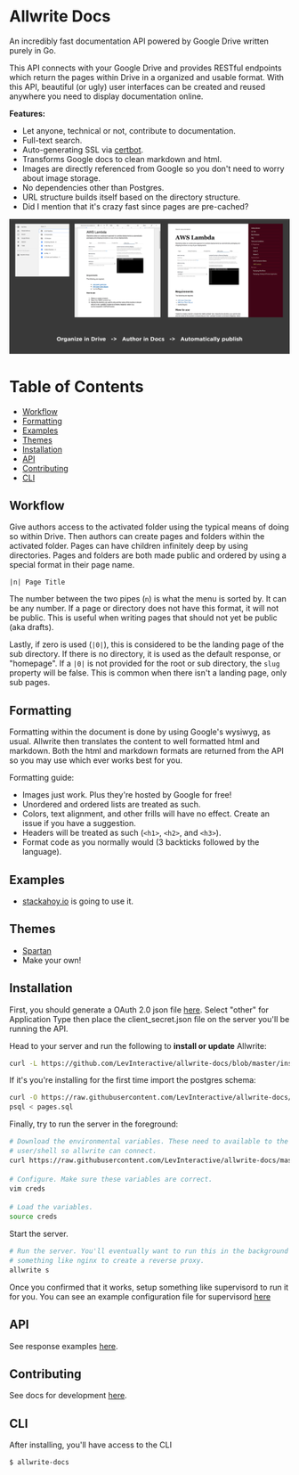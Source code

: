 # Allwrite Docs

An incredibly fast documentation API powered by Google Drive written purely in Go.

This API connects with your Google Drive and provides RESTful endpoints which return the pages within Drive in a organized and usable format. With this API, beautiful (or ugly) user interfaces can be created and reused anywhere you need to display documentation online.

**Features:**

* Let anyone, technical or not, contribute to documentation.
* Full-text search.
* Auto-generating SSL via [certbot](https://certbot.eff.org/).
* Transforms Google docs to clean markdown and html.
* Images are directly referenced from Google so you don't need to worry about image storage.
* No dependencies other than Postgres.
* URL structure builds itself based on the directory structure.
* Did I mention that it's crazy fast since pages are pre-cached?

![screenshot](/docs/screenshot.png)

# Table of Contents

* [Workflow](#workflow)
* [Formatting](#formatting)
* [Examples](#examples)
* [Themes](#themes)
* [Installation](#installation)
* [API](#api)
* [Contributing](#contributing)
* [CLI](#cli)

## Workflow

Give authors access to the activated folder using the typical means of doing so
within Drive. Then authors can create pages and folders within the activated
folder. Pages can have children infinitely deep by using directories. Pages and
folders are both made public and ordered by using a special format in their page
name.

```
|n| Page Title
```

The number between the two pipes (`n`) is what the menu is sorted by. It can be
any number. If a page or directory does not have this format, it will not be
public. This is useful when writing pages that should not yet be public (aka
drafts).

Lastly, if zero is used (`|0|`), this is considered to be the landing page of
the sub directory. If there is no directory, it is used as the default response,
or "homepage". If a `|0|` is not provided for the root or sub directory, the
`slug` property will be false. This is common when there isn't a landing page,
only sub pages.

## Formatting

Formatting within the document is done by using Google's wysiwyg, as usual. Allwrite then translates the content to well formatted html and markdown. Both the html and markdown formats are returned from the API so you may use which ever works best for you.

Formatting guide:

* Images just work. Plus they're hosted by Google for free!
* Unordered and ordered lists are treated as such.
* Colors, text alignment, and other frills will have no effect. Create an issue if you have a suggestion.
* Headers will be treated as such (`<h1>`, `<h2>`, and `<h3>`).
* Format code as you normally would (3 backticks followed by the language).

## Examples

* [stackahoy.io](https://stackahoy.io) is going to use it.

## Themes

* [Spartan](https://github.com/LevInteractive/spartan-allwrite/)
* Make your own!

## Installation

First, you should generate a OAuth 2.0 json file [here](https://console.developers.google.com/projectselector/apis/credentials). Select
"other" for Application Type then place the client_secret.json file on the
server you'll be running the API.

Head to your server and run the following to **install or update** Allwrite:

```bash
curl -L https://github.com/LevInteractive/allwrite-docs/blob/master/install.sh?raw=true | sh
```

If it's you're installing for the first time import the postgres schema:

```bash
curl -O https://raw.githubusercontent.com/LevInteractive/allwrite-docs/master/store/postgres/sql/pages.sql
psql < pages.sql
```

Finally, try to run the server in the foreground:

```bash
# Download the environmental variables. These need to available to the
# user/shell so allwrite can connect.
curl https://raw.githubusercontent.com/LevInteractive/allwrite-docs/master/creds.example.sh > creds

# Configure. Make sure these variables are correct.
vim creds

# Load the variables.
source creds
```

Start the server.

```bash
# Run the server. You'll eventually want to run this in the background and use
# something like nginx to create a reverse proxy.
allwrite s
```

Once you confirmed that it works, setup something like supervisord to run it for
you. You can see an example configuration file for supervisord [here](/docs/supervisord.md)

## API

See response examples [here](/docs/api.md).

## Contributing

See docs for development [here](/docs/development.md).

## CLI

After installing, you'll have access to the CLI

```bash
$ allwrite-docs
```
